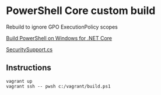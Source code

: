 # PowerShell Core custom build

Rebuild to ignore GPO ExecutionPolicy scopes

[Build PowerShell on Windows for .NET Core](https://github.com/PowerShell/PowerShell/blob/master/docs/building/windows-core.md)

[SecuritySupport.cs](https://github.com/PowerShell/PowerShell/blob/v7.4.6/src/System.Management.Automation/security/SecuritySupport.cs#L127)

## Instructions

```
vagrant up
vagrant ssh -- pwsh c:/vagrant/build.ps1
```
